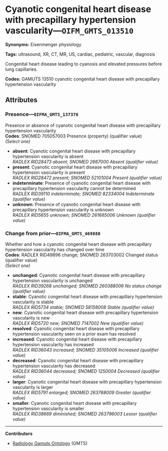 # Cyanotic congenital heart disease with precapillary hypertension vascularity—`OIFM_GMTS_013510`

**Synonyms:** Eisenmenger physiology

**Tags:** ultrasound, XR, CT, MR, US, cardiac, pediatric, vascular, diagnosis

Congenital heart disease leading to cyanosis and elevated pressures before lung capillaries.

**Codes:** GAMUTS 13510 cyanotic congenital heart disease with precapillary hypertension vascularity

## Attributes

### Presence—`OIFMA_GMTS_137376`

Presence or absence of cyanotic congenital heart disease with precapillary hypertension vascularity  
**Codes**: SNOMED 705057003 Presence (property) (qualifier value)  
*(Select one)*

- **absent**: Cyanotic congenital heart disease with precapillary hypertension vascularity is absent  
_RADLEX RID28473 absent; SNOMED 2667000 Absent (qualifier value)_
- **present**: Cyanotic congenital heart disease with precapillary hypertension vascularity is present  
_RADLEX RID28472 present; SNOMED 52101004 Present (qualifier value)_
- **indeterminate**: Presence of cyanotic congenital heart disease with precapillary hypertension vascularity cannot be determined  
_RADLEX RID39110 indeterminate; SNOMED 82334004 Indeterminate (qualifier value)_
- **unknown**: Presence of cyanotic congenital heart disease with precapillary hypertension vascularity is unknown  
_RADLEX RID5655 unknown; SNOMED 261665006 Unknown (qualifier value)_

### Change from prior—`OIFMA_GMTS_469880`

Whether and how a cyanotic congenital heart disease with precapillary hypertension vascularity has changed over time  
**Codes**: RADLEX RID49896 change; SNOMED 263703002 Changed status (qualifier value)  
*(Select one)*

- **unchanged**: Cyanotic congenital heart disease with precapillary hypertension vascularity is unchanged  
_RADLEX RID39268 unchanged; SNOMED 260388006 No status change (qualifier value)_
- **stable**: Cyanotic congenital heart disease with precapillary hypertension vascularity is stable  
_RADLEX RID5734 stable; SNOMED 58158008 Stable (qualifier value)_
- **new**: Cyanotic congenital heart disease with precapillary hypertension vascularity is new  
_RADLEX RID5720 new; SNOMED 7147002 New (qualifier value)_
- **resolved**: Cyanotic congenital heart disease with precapillary hypertension vascularity seen on a prior exam has resolved  
- **increased**: Cyanotic congenital heart disease with precapillary hypertension vascularity has increased  
_RADLEX RID36043 increased; SNOMED 35105006 Increased (qualifier value)_
- **decreased**: Cyanotic congenital heart disease with precapillary hypertension vascularity has decreased  
_RADLEX RID36044 decreased; SNOMED 1250004 Decreased (qualifier value)_
- **larger**: Cyanotic congenital heart disease with precapillary hypertension vascularity is larger  
_RADLEX RID5791 enlarged; SNOMED 263768009 Greater (qualifier value)_
- **smaller**: Cyanotic congenital heart disease with precapillary hypertension vascularity is smaller  
_RADLEX RID38669 diminished; SNOMED 263796003 Lesser (qualifier value)_

---

**Contributors**

- [Radiology Gamuts Ontology](https://gamuts.net/) (GMTS)